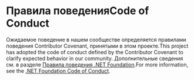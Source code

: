 # <a name="code-of-conduct"></a><span data-ttu-id="78f43-101">Правила поведения</span><span class="sxs-lookup"><span data-stu-id="78f43-101">Code of Conduct</span></span>

<span data-ttu-id="78f43-102">Ожидаемое поведение в нашем сообществе определяется правилами поведения Contributor Covenant, принятыми в этом проекте.</span><span class="sxs-lookup"><span data-stu-id="78f43-102">This project has adopted the code of conduct defined by the Contributor Covenant to clarify expected behavior in our community.</span></span>
<span data-ttu-id="78f43-103">Дополнительные сведения см. в разделе [Правила поведения .NET Foundation](https://dotnetfoundation.org/code-of-conduct).</span><span class="sxs-lookup"><span data-stu-id="78f43-103">For more information, see the [.NET Foundation Code of Conduct](https://dotnetfoundation.org/code-of-conduct).</span></span>
